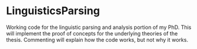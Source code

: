 # LinguisticsParsing
Working code for the linguistic parsing and analysis portion of my PhD. This will implement the proof of concepts for the underlying theories of the thesis. Commenting will explain how the code works, but not why it works.
